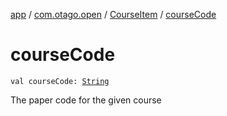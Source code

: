 [app](../../index.md) / [com.otago.open](../index.md) / [CourseItem](index.md) / [courseCode](./course-code.md)

# courseCode

`val courseCode: `[`String`](https://kotlinlang.org/api/latest/jvm/stdlib/kotlin/-string/index.html)

The paper code for the given course

